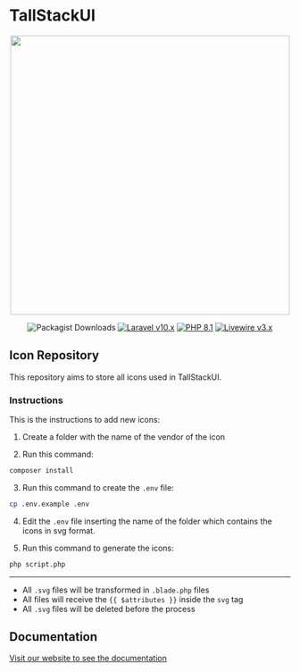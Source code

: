 # TallStackUI

<p align="center"><a href="https://tallstackui.com" target="_blank"><img src="https://raw.githubusercontent.com/tallstackui/website/main/arts/tallstackui.svg" width="500"></a></p>

<p align="center">
    <img alt="Packagist Downloads" src="https://img.shields.io/packagist/dt/tallstackui/tallstackui?style=for-the-badge">
    <a href="https://laravel.com"><img alt="Laravel v10.x" src="https://img.shields.io/badge/Laravel-^v10.x-FF2D20?style=for-the-badge&logo=laravel"></a>
    <a href="https://php.net"><img alt="PHP 8.1" src="https://img.shields.io/badge/PHP-^8.1-777BB4?style=for-the-badge&logo=php"></a>
    <a href="https://livewire.laravel.com"><img alt="Livewire v3.x" src="https://img.shields.io/badge/Livewire-^v3.x-FB70A9?style=for-the-badge"></a>
</p>

## Icon Repository

This repository aims to store all icons used in TallStackUI. 

### Instructions

This is the instructions to add new icons:

1. Create a folder with the name of the vendor of the icon

2. Run this command:

```bash
composer install
```

3. Run this command to create the `.env` file:

```bash
cp .env.example .env
```

4. Edit the `.env` file inserting the name of the folder which contains the icons in svg format.

5. Run this command to generate the icons:

```bash
php script.php
```

---

- All `.svg` files will be transformed in `.blade.php` files
- All files will receive the `{{ $attributes }}` inside the `svg` tag
- All `.svg` files will be deleted before the process

## Documentation

[Visit our website to see the documentation](https://tallstackui.com/docs)
